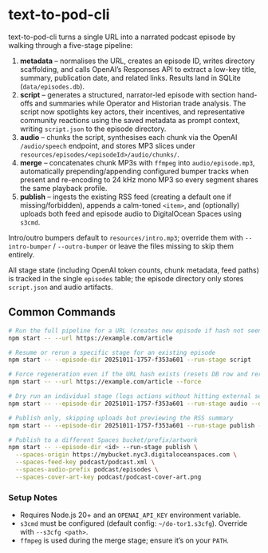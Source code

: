 # text-to-pod-cli

text-to-pod-cli turns a single URL into a narrated podcast episode by walking through a five-stage pipeline:

1. **metadata** – normalises the URL, creates an episode ID, writes directory scaffolding, and calls OpenAI’s Responses API to extract a low-key title, summary, publication date, and related links. Results land in SQLite (`data/episodes.db`).
2. **script** – generates a structured, narrator-led episode with section hand-offs and summaries while Operator and Historian trade analysis. The script now spotlights key actors, their incentives, and representative community reactions using the saved metadata as prompt context, writing `script.json` to the episode directory.
3. **audio** – chunks the script, synthesises each chunk via the OpenAI `/audio/speech` endpoint, and stores MP3 slices under `resources/episodes/<episodeId>/audio/chunks/`.
4. **merge** – concatenates chunk MP3s with `ffmpeg` into `audio/episode.mp3`, automatically prepending/appending configured bumper tracks when present and re-encoding to 24 kHz mono MP3 so every segment shares the same playback profile.
5. **publish** – ingests the existing RSS feed (creating a default one if missing/forbidden), appends a calm-toned `<item>`, and (optionally) uploads both feed and episode audio to DigitalOcean Spaces using `s3cmd`.

Intro/outro bumpers default to `resources/intro.mp3`; override them with `--intro-bumper` / `--outro-bumper` or leave the files missing to skip them entirely.

All stage state (including OpenAI token counts, chunk metadata, feed paths) is tracked in the single `episodes` table; the episode directory only stores `script.json` and audio artifacts.

## Common Commands

```bash
# Run the full pipeline for a URL (creates new episode if hash not seen before)
npm start -- --url https://example.com/article

# Resume or rerun a specific stage for an existing episode
npm start -- --episode-dir 20251011-1757-f353a601 --run-stage script

# Force regeneration even if the URL hash exists (resets DB row and reruns from metadata)
npm start -- --url https://example.com/article --force

# Dry run an individual stage (logs actions without hitting external services)
npm start -- --episode-dir 20251011-1757-f353a601 --run-stage audio --dry-run

# Publish only, skipping uploads but previewing the RSS summary
npm start -- --episode-dir 20251011-1757-f353a601 --run-stage publish --no-publish

# Publish to a different Spaces bucket/prefix/artwork
npm start -- --episode-dir <id> --run-stage publish \
  --spaces-origin https://mybucket.nyc3.digitaloceanspaces.com \
  --spaces-feed-key podcast/podcast.xml \
  --spaces-audio-prefix podcast/episodes \
  --spaces-cover-art-key podcast/podcast-cover-art.png
```

### Setup Notes

- Requires Node.js 20+ and an `OPENAI_API_KEY` environment variable.
- `s3cmd` must be configured (default config: `~/do-tor1.s3cfg`). Override with `--s3cfg <path>`.
- `ffmpeg` is used during the merge stage; ensure it’s on your `PATH`.

